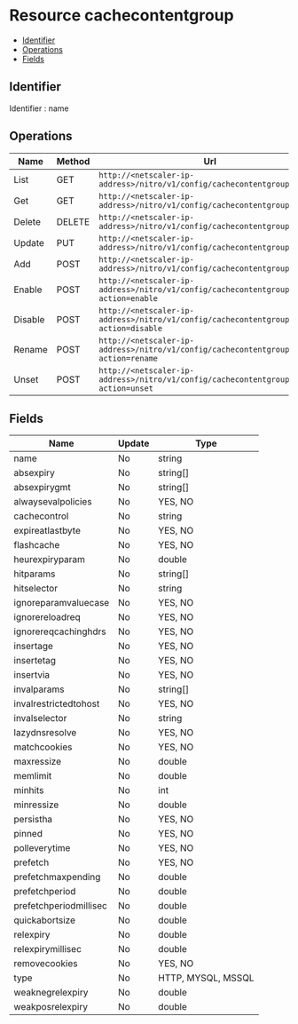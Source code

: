 # Resource cachecontentgroup

- [Identifier](#identifier)
- [Operations](#operations)
- [Fields](#fields)

## Identifier

Identifier : name

## Operations

| Name | Method | Url |
|----|----|----|
| List | GET | `http://<netscaler-ip-address>/nitro/v1/config/cachecontentgroup` |
| Get | GET | `http://<netscaler-ip-address>/nitro/v1/config/cachecontentgroup/<name>` |
| Delete | DELETE | `http://<netscaler-ip-address>/nitro/v1/config/cachecontentgroup/<name>` |
| Update | PUT | `http://<netscaler-ip-address>/nitro/v1/config/cachecontentgroup` |
| Add | POST | `http://<netscaler-ip-address>/nitro/v1/config/cachecontentgroup` |
| Enable | POST | `http://<netscaler-ip-address>/nitro/v1/config/cachecontentgroup?action=enable` |
| Disable | POST | `http://<netscaler-ip-address>/nitro/v1/config/cachecontentgroup?action=disable` |
| Rename | POST | `http://<netscaler-ip-address>/nitro/v1/config/cachecontentgroup?action=rename` |
| Unset | POST | `http://<netscaler-ip-address>/nitro/v1/config/cachecontentgroup?action=unset` |

## Fields

| Name | Update | Type |
|----|----|----|
| name | No | string |
| absexpiry | No | string[] |
| absexpirygmt | No | string[] |
| alwaysevalpolicies | No | YES, NO |
| cachecontrol | No | string |
| expireatlastbyte | No | YES, NO |
| flashcache | No | YES, NO |
| heurexpiryparam | No | double |
| hitparams | No | string[] |
| hitselector | No | string |
| ignoreparamvaluecase | No | YES, NO |
| ignorereloadreq | No | YES, NO |
| ignorereqcachinghdrs | No | YES, NO |
| insertage | No | YES, NO |
| insertetag | No | YES, NO |
| insertvia | No | YES, NO |
| invalparams | No | string[] |
| invalrestrictedtohost | No | YES, NO |
| invalselector | No | string |
| lazydnsresolve | No | YES, NO |
| matchcookies | No | YES, NO |
| maxressize | No | double |
| memlimit | No | double |
| minhits | No | int |
| minressize | No | double |
| persistha | No | YES, NO |
| pinned | No | YES, NO |
| polleverytime | No | YES, NO |
| prefetch | No | YES, NO |
| prefetchmaxpending | No | double |
| prefetchperiod | No | double |
| prefetchperiodmillisec | No | double |
| quickabortsize | No | double |
| relexpiry | No | double |
| relexpirymillisec | No | double |
| removecookies | No | YES, NO |
| type | No | HTTP, MYSQL, MSSQL |
| weaknegrelexpiry | No | double |
| weakposrelexpiry | No | double |

